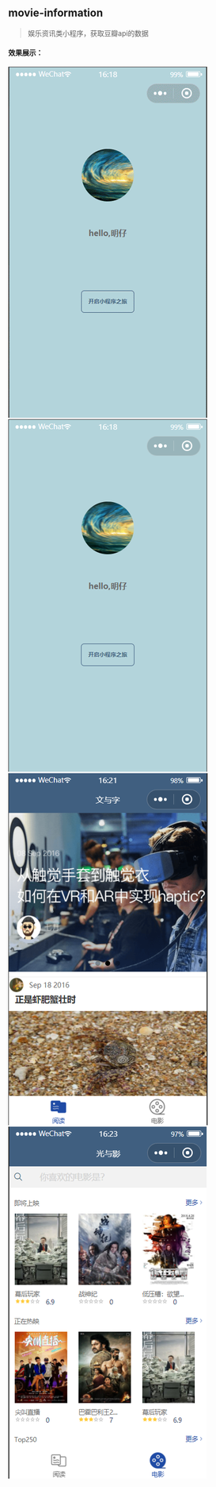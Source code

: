 ## movie-information
> 娱乐资讯类小程序，获取豆瓣api的数据

#### 效果展示：
![image](https://raw.githubusercontent.com/boleming/movie-information/master/image/movie-information-gif.gif)
![image](https://raw.githubusercontent.com/boleming/movie-information/master/image/movie-information1.png)
![image](https://raw.githubusercontent.com/boleming/movie-information/master/image/movie-information2.png)
![image](https://raw.githubusercontent.com/boleming/movie-information/master/image/movie-information3.png)
